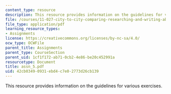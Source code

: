 ```yaml
---
content_type: resource
description: This resource provides information on the guidelines for various exercises.
file: /courses/11-027-city-to-city-comparing-researching-and-writing-about-cities-spring-2006/42cb03490931ebd4c7e02773d26cb139_assn_5.pdf
file_type: application/pdf
learning_resource_types:
- Assignments
license: https://creativecommons.org/licenses/by-nc-sa/4.0/
ocw_type: OCWFile
parent_title: Assignments
parent_type: CourseSection
parent_uid: 1cf1f172-ab71-0cb2-4e86-be20c452991a
resourcetype: Document
title: assn_5.pdf
uid: 42cb0349-0931-ebd4-c7e0-2773d26cb139
---
```

This resource provides information on the guidelines for various exercises.